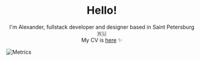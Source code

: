 <h1 align="center">Hello!</h1>

<p align="center">
  I'm Alexander, fullstack developer and designer based in Saint Petersburg 🇷🇺
  <br>
  My CV is <a href="https://github.com/sashafromlibertalia/CV">here</a> ✨
</p>

![Metrics](https://metrics.lecoq.io/sashafromlibertalia?template=classic&base.header=0&base.community=0&base.metadata=0&isocalendar=1&languages=1&notable=1&isocalendar.duration=half-year&languages.ignored=html%2C%20css%2Cscss%2Cc%2Cc%2B%2B%2Ccplusplus%2Ccmake&languages.limit=5&languages.threshold=0%25&languages.colors=github&languages.sections=most-used&languages.indepth=false&languages.analysis.timeout=15&languages.categories=markup%2C%20programming&languages.recent.categories=markup%2C%20programming&languages.recent.load=300&languages.recent.days=14&notable.from=all&notable.repositories=false&notable.indepth=false&notable.types=commit&config.timezone=Europe%2FMoscow&config.display=large)
